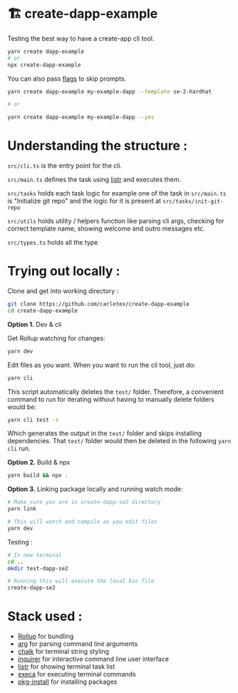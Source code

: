 # 🏗️ create-dapp-example

Testing the best way to have a create-app cli tool.

```bash
yarn create dapp-example
# or
npx create-dapp-example
```

You can also pass [flags](https://github.com/technophile-04/create-dapp-se2/blob/ab4713dd1a5eca90f2b7841ce4c2aa78a69443f2/src/utils/parse-arguments-into-options.ts#L10) to skip prompts.

```bash
yarn create dapp-example my-example-dapp --template se-2-hardhat

# or

yarn create dapp-example my-example-dapp --yes
```

# Understanding the structure :

`src/cli.ts` is the entry point for the cli.

`src/main.ts` defines the task using [listr](https://www.npmjs.com/package/listr) and executes them.

`src/tasks` holds each task logic for example one of the task in `src/main.ts` is "Initialize git repo" and the logic for it is present at `src/tasks/init-git-repo`

`src/utils` holds utility / helpers function like parsing cli args, checking for correct template name, showing welcome and outro messages etc.

`src/types.ts` holds all the type

# Trying out locally :

Clone and get into working directory :

```bash
git clone https://github.com/carletex/create-dapp-example
cd create-dapp-example
```

**Option 1.** Dev & cli

Get Rollup watching for changes:
```bash
yarn dev
```

Edit files as you want. When you want to run the cli tool, just do:
```bash
yarn cli
```

This script automatically deletes the `test/` folder. Therefore, a convenient command to run for iterating without having to manually delete folders would be:
```bash
yarn cli test -s
```
Which generates the output in the `test/` folder and skips installing dependencies. That `test/` folder would then be deleted in the following `yarn cli` run.

**Option 2.** Build & npx

```bash
yarn build && npx .
```

**Option 3.** Linking package locally and running watch mode:

```bash
# Make sure you are in create-dapp-se2 directory
yarn link

# This will watch and compile as you edit files
yarn dev
```

Testing :

```bash
# In new terminal
cd ..
mkdir test-dapp-se2

# Running this will execute the local bin file
create-dapp-se2
```

# Stack used :

- [Rollup](https://rollupjs.org) for bundling
- [arg](https://www.npmjs.com/package/arg) for parsing command line arguments
- [chalk](https://www.npmjs.com/package/chalk) for terminal string styling
- [inquirer](https://www.npmjs.com/package/inquirer) for interactive command line user interface
- [listr](https://www.npmjs.com/package/listr) for showing terminal task list
- [execa](https://www.npmjs.com/package/execa) for executing terminal commands
- [pkg-install](https://www.npmjs.com/package/pkg-install) for installing packages
